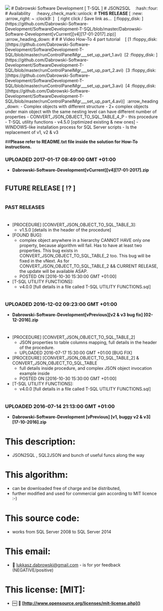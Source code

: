 <img src="https://github.com/Dabrowski-Software-Development/SoftwareDevelopment-T-SQL/blob/master/github_json2sql.png" />
# Dabrowski Software Development [ T-SQL ]
# JSON2SQL&nbsp;&nbsp;&nbsp;&nbsp;:hash::four:
# Availability&nbsp;&nbsp;&nbsp;&nbsp;&nbsp;:heavy_check_mark::unlock:
# <strong>THIS RELEASE</strong> [ :new: :arrow_right: ~ :clock9: ]&nbsp;&nbsp;&nbsp;[ right click / Save link as...&nbsp;&nbsp;[:floppy_disk: ](https://github.com/Dabrowski-Software-Development/SoftwareDevelopment-T-SQL/blob/master/Dabrowski-Software-Development[vCurrent][v4][17-01-2017].zip)] :arrow_heading_down:
#
#
# Video How-To 4 part tutorial &nbsp;&nbsp;&nbsp;[ [1 :floppy_disk: ](https://github.com/Dabrowski-Software-Development/SoftwareDevelopment-T-SQL/blob/master/runControlPanelMgr___set_up_part_1.avi)&nbsp;&nbsp;[2 :floppy_disk: ](https://github.com/Dabrowski-Software-Development/SoftwareDevelopment-T-SQL/blob/master/runControlPanelMgr___set_up_part_2.avi)&nbsp;&nbsp;[3 :floppy_disk: ](https://github.com/Dabrowski-Software-Development/SoftwareDevelopment-T-SQL/blob/master/runControlPanelMgr___set_up_part_3.avi)&nbsp;&nbsp;[4 :floppy_disk: ](https://github.com/Dabrowski-Software-Development/SoftwareDevelopment-T-SQL/blob/master/runControlPanelMgr___set_up_part_4.avi)]&nbsp;&nbsp;:arrow_heading_down:
 - Complex objects with different structure
  - 2+ complex objects under main object with the same nesting level can have different number of properties
  - CONVERT_JSON_OBJECT_TO_SQL_TABLE_4_P - this procedure
 - T-SQL utility functions
  - v4.5.0 [optimized existing & new ones]
 - WINDOWS-like installation process for SQL Server scripts
 - Is the replacement of v1, v2 & v3
 
##<strong>Please refer to README.txt file inside the solution for How-To instructions.</strong>
### <strong>UPLOADED 2017-01-17 08:49:00 GMT +01:00</strong>
- <strong>Dabrowski-Software-Development[vCurrent][v4][17-01-2017].zip</strong>

#
#
#
## <strong>FUTURE RELEASE [ :interrobang: ]</strong>
#
#
### <strong>PAST RELEASES</strong>
#
 - [PROCEDURE]	[CONVERT_JSON_OBJECT_TO_SQL_TABLE_3]:
   - v1.5.0 [details in the header of the procedure]
 - [FOUND BUG]:
   - complex object anywhere in a hierarchy CANNOT HAVE only one property, because algorithm will fail. Has to have at least two properties. This bug exists in CONVERT_JSON_OBJECT_TO_SQL_TABLE_2 too. This bug will be fixed in the vNext. As for CONVERT_JSON_OBJECT_TO_SQL_TABLE_2 &&     CURRENT RELEASE, the update will be available ASAP.
   - POSTED ON [2016-10-30 15:30:00 GMT +01:00]
 - [T-SQL UTILITY FUNCTIONS]:
   - v4.0.0 [full details in a file called T-SQL UTILITY FUNCTIONS.sql]

#
### <strong>UPLOADED 2016-12-02 09:23:00 GMT +01:00</strong>
- <strong>Dabrowski-Software-Development[vPrevious][v2 & v3 bug fix] [02-12-2016].zip</strong>

#
#
 - [PROCEDURE]	[CONVERT_JSON_OBJECT_TO_SQL_TABLE_2]
   - JSON properties to table columns mapping, full details in the header of the procedure.
   - UPLOADED 2016-07-17 15:30:00 GMT +01:00 [BUG FIX]
 - [PROCEDURE]	[CONVERT_JSON_OBJECT_TO_SQL_TABLE_2] & CONVERT_JSON_OBJECT_TO_SQL_TABLE
   - full details inside procedure, and complex JSON object invocation example inside
   - POSTED ON [2016-10-30 15:30:00 GMT +01:00]
 - [T-SQL UTILITY FUNCTIONS]:
   - v4.0.0 [full details in a file called T-SQL UTILITY FUNCTIONS.sql]
   
#
### <strong>UPLOADED 2016-07-14 21:13:00 GMT +01:00</strong>
- <strong>Dabrowski-Software-Development [vPrevious] [v1, buggy v2 & v3] [17-10-2016].zip</strong>

#
#
#
# This description:
 - JSON2SQL , SQL2JSON and bunch of useful funcs along the way

#
# This algorithm:
  - can be downloaded free of charge and be distributed,
  - further modified and used for commercial gain according to MIT licence :-) 

#
# This source code:
  - works from SQL Server 2008 to SQL Server 2014

#
# This email:
  - :email:&nbsp;lukkasz.dabrowski@gmail.com - is for yor feedback (NEGATIVE/positive)

#
# This license: [MIT]:
 - :free:&nbsp;:book:&nbsp;**[http://www.opensource.org/licenses/mit-license.php]()**
